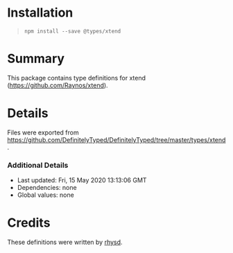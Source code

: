 # Installation
> `npm install --save @types/xtend`

# Summary
This package contains type definitions for xtend (https://github.com/Raynos/xtend).

# Details
Files were exported from https://github.com/DefinitelyTyped/DefinitelyTyped/tree/master/types/xtend.

### Additional Details
 * Last updated: Fri, 15 May 2020 13:13:06 GMT
 * Dependencies: none
 * Global values: none

# Credits
These definitions were written by [rhysd](https://rhysd.github.io).
